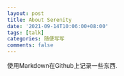 ```yaml
---
layout: post
title: About Serenity
date: '2021-09-14T10:06:00+08:00'
tags: [talk]
categories: 随便写写
comments: false
---
```


使用Markdown在Github上记录一些东西.